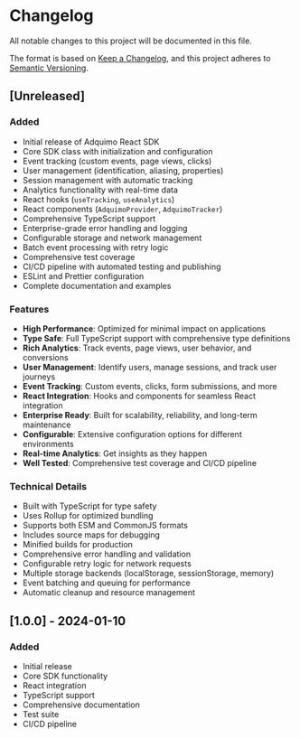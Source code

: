 # Changelog

All notable changes to this project will be documented in this file.

The format is based on [Keep a Changelog](https://keepachangelog.com/en/1.0.0/),
and this project adheres to [Semantic Versioning](https://semver.org/spec/v2.0.0.html).

## [Unreleased]

### Added
- Initial release of Adquimo React SDK
- Core SDK class with initialization and configuration
- Event tracking (custom events, page views, clicks)
- User management (identification, aliasing, properties)
- Session management with automatic tracking
- Analytics functionality with real-time data
- React hooks (`useTracking`, `useAnalytics`)
- React components (`AdquimoProvider`, `AdquimoTracker`)
- Comprehensive TypeScript support
- Enterprise-grade error handling and logging
- Configurable storage and network management
- Batch event processing with retry logic
- Comprehensive test coverage
- CI/CD pipeline with automated testing and publishing
- ESLint and Prettier configuration
- Complete documentation and examples

### Features
- **High Performance**: Optimized for minimal impact on applications
- **Type Safe**: Full TypeScript support with comprehensive type definitions
- **Rich Analytics**: Track events, page views, user behavior, and conversions
- **User Management**: Identify users, manage sessions, and track user journeys
- **Event Tracking**: Custom events, clicks, form submissions, and more
- **React Integration**: Hooks and components for seamless React integration
- **Enterprise Ready**: Built for scalability, reliability, and long-term maintenance
- **Configurable**: Extensive configuration options for different environments
- **Real-time Analytics**: Get insights as they happen
- **Well Tested**: Comprehensive test coverage and CI/CD pipeline

### Technical Details
- Built with TypeScript for type safety
- Uses Rollup for optimized bundling
- Supports both ESM and CommonJS formats
- Includes source maps for debugging
- Minified builds for production
- Comprehensive error handling and validation
- Configurable retry logic for network requests
- Multiple storage backends (localStorage, sessionStorage, memory)
- Event batching and queuing for performance
- Automatic cleanup and resource management

## [1.0.0] - 2024-01-10

### Added
- Initial release
- Core SDK functionality
- React integration
- TypeScript support
- Comprehensive documentation
- Test suite
- CI/CD pipeline
